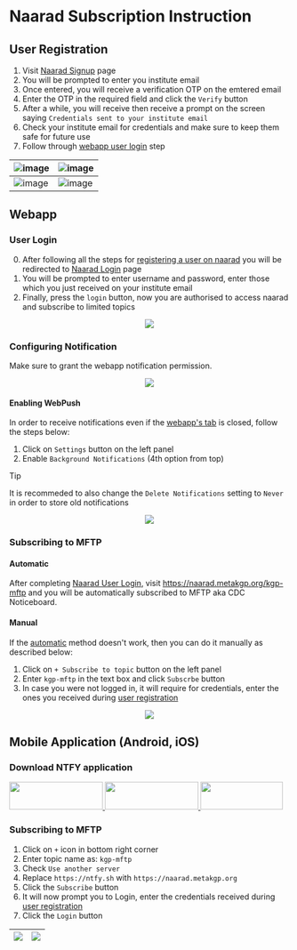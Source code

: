 # Naarad Subscription Instruction

## User Registration

1. Visit [Naarad Signup](https://naarad.metakgp.org/signup) page
2. You will be prompted to enter you institute email
3. Once entered, you will receive a verification OTP on the emtered email
4. Enter the OTP in the required field and click the `Verify` button
5. After a while, you will receive then receive a prompt on the screen saying `Credentials sent to your institute email`
6. Check your institute email for credentials and make sure to keep them safe for future use
7. Follow through [webapp user login](#user-login) step

| ![image](https://github.com/metakgp/naarad/assets/86282911/f4e828c6-fa58-496b-bf09-7cb6cd7d2b09) | ![image](https://github.com/metakgp/naarad/assets/86282911/94e0acad-d05c-4640-a75d-debb3276abcc) |
| ---------------------------------- | -------------------------------- |
| ![image](https://github.com/metakgp/naarad/assets/86282911/1aaa2595-15c1-4530-8c91-e06c1790382f) | ![image](https://github.com/metakgp/naarad/assets/86282911/5af29554-8b3a-4776-81fb-26a9af41128b) |

## Webapp

### User Login

0. After following all the steps for [registering a user on naarad](#user-registration) you will be redirected to [Naarad Login](https://naarad.metakgp.org/login) page
1. You will be prompted to enter username and password, enter those which you just received on your institute email
2. Finally, press the `login` button, now you are authorised to access naarad and subscribe to limited topics

<div align="center">
  <img src="https://github.com/metakgp/naarad/assets/86282911/ab48f663-4f2c-41a5-95e6-c02a845cb368">
</div>

### Configuring Notification

Make sure to grant the webapp notification permission.

<div align="center">
  <img src="https://github.com/metakgp/naarad/assets/86282911/1b0115cb-0d79-4f70-99c5-7adeb2e92a9c">
</div>

#### Enabling WebPush

In order to receive notifications even if the [webapp's tab](https://naarad.metakgp.org) is closed, follow the steps below:

1. Click on `Settings` button on the left panel
2. Enable `Background Notifications` (4th option from top)

> [!Tip]
> It is recommeded to also change the `Delete Notifications` setting to `Never` in order to store old notifications

<div align="center">
  <img src="https://github.com/metakgp/naarad/assets/86282911/45ab7ef1-91d4-4fea-8375-6b0c70c4b9c4">
</div>

### Subscribing to MFTP

#### Automatic

After completing [Naarad User Login](#user-login), visit https://naarad.metakgp.org/kgp-mftp and you will be automatically subscribed to MFTP aka CDC Noticeboard.

#### Manual

If the [automatic](#automatic) method doesn't work, then you can do it manually as described below:

1. Click on `+ Subscribe to topic` button on the left panel
2. Enter `kgp-mftp` in the text box and click `Subscrbe` button
3. In case you were not logged in, it will require for credentials, enter the ones you received during [user registration](#user-registration)

<div align="center">
  <img src="https://github.com/metakgp/naarad/assets/86282911/43d66861-b5ef-4776-a940-21565da7b5a0">
</div>

## Mobile Application (Android, iOS)

### Download NTFY application

<div class="mt-8 flex flex-wrap gap-x-3 gap-y-4">
  <a target="_blank" href="https://play.google.com/store/apps/details?id=io.heckel.ntfy">
    <img alt="Get it on Google Play" src="https://ntfy.sh/_next/static/media/badge-google.19268080.png" width="168" height="50" decoding="async" data-nimg="1" loading="lazy" style="color:transparent">
  </a>
  <a target="_blank" href="https://f-droid.org/en/packages/io.heckel.ntfy/">
    <img alt="Get it on F-Droid" src="https://ntfy.sh/_next/static/media/badge-fdroid.f6ae6646.png" width="168" height="50" decoding="async" data-nimg="1" loading="lazy" style="color:transparent">
  </a>
  <a target="_blank" href="https://apps.apple.com/us/app/ntfy/id1625396347">
    <img alt="Download on the App Store" src="https://ntfy.sh/_next/static/media/badge-apple.4bec723d.png" width="148" height="50" decoding="async" data-nimg="1" loading="lazy" style="color:transparent">
  </a>
</div>

### Subscribing to MFTP

1. Click on `+` icon in bottom right corner
2. Enter topic name as: `kgp-mftp`
3. Check `Use another server`
4. Replace `https://ntfy.sh` with `https://naarad.metakgp.org`
5. Click the `Subscribe` button
6. It will now prompt you to Login, enter the credentials received during [user registration](#user-registration)
7. Click the `Login` button

| ![](https://github.com/metakgp/naarad/assets/86282911/2e6cb3df-d65b-41a0-bcf0-7623607bf56b) | ![](https://github.com/metakgp/naarad/assets/86282911/0a65338a-705d-47dd-8fa7-e399e23f4908) |
| ---------------------------------- | -------------------------------- |
